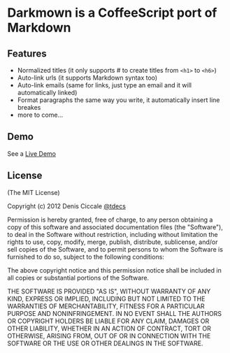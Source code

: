 # Darkmown is a CoffeeScript port of Markdown

## Features
- Normalized titles (it only supports # to create titles from `<h1>` to `<h6>`)
- Auto-link urls (it supports Markdown syntax too)
- Auto-link emails (same for links, just type an email and it will automatically linked)
- Format paragraphs the same way you write, it automatically insert line breakes
- more to come...

## Demo

See a [Live Demo](http://dciccale.github.com/darkmown/)

## License

(The MIT License)

Copyright (c) 2012 Denis Ciccale [@tdecs](http://twitter.com/tdecs)

Permission is hereby granted, free of charge, to any
person obtaining a copy of this software and associated
documentation files (the "Software"), to deal in the
Software without restriction, including without limitation
the rights to use, copy, modify, merge, publish,
distribute, sublicense, and/or sell copies of the
Software, and to permit persons to whom the Software is
furnished to do so, subject to the following conditions:

The above copyright notice and this permission notice
shall be included in all copies or substantial portions of
the Software.

THE SOFTWARE IS PROVIDED "AS IS", WITHOUT WARRANTY OF ANY
KIND, EXPRESS OR IMPLIED, INCLUDING BUT NOT LIMITED TO THE
WARRANTIES OF MERCHANTABILITY, FITNESS FOR A PARTICULAR
PURPOSE AND NONINFRINGEMENT. IN NO EVENT SHALL THE AUTHORS
OR COPYRIGHT HOLDERS BE LIABLE FOR ANY CLAIM, DAMAGES OR
OTHER LIABILITY, WHETHER IN AN ACTION OF CONTRACT, TORT OR
OTHERWISE, ARISING FROM, OUT OF OR IN CONNECTION WITH THE
SOFTWARE OR THE USE OR OTHER DEALINGS IN THE SOFTWARE.